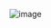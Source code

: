 

![image](https://user-images.githubusercontent.com/58474431/190442379-8843eb6a-9fbb-407d-99a2-9d21f5a34a3e.png)

